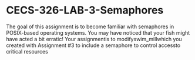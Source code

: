 # CECS-326-LAB-3-Semaphores
The goal of this assignment is to become familiar with semaphores in POSIX-based operating systems. You may have noticed that your fish might have acted a bit erratic! Your assignmentis to modifyswim_millwhich you created with Assignment #3 to include a semaphore to control accessto critical resources
